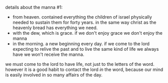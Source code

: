 details about the manna #1:
- from heaven. contained everything the children of israel physically needed to sustain them for forty years. in the same way christ as the heavenly bread has everything we need.
- with the dew, which is grace. if we don't enjoy grace we don't enjoy the manna
- in the morning. a new beginning every day. if we come to the lord expecting to relive the past and to live the same kind of life we always have we won't receive the manna.

we must come to the lord to have life, not just to the letters of the word. however it is a good habit to contact the lord _in_ the word, because our mind is easily involved in so many affairs of the day.
